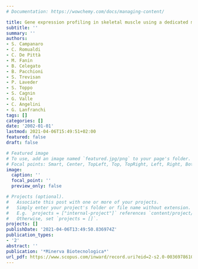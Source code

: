 ```yaml
---
# Documentation: https://wowchemy.com/docs/managing-content/

title: Gene expression profiling in skeletal muscle using a dedicated microarray
subtitle: ''
summary: ''
authors:
- S. Campanaro
- C. Romualdi
- C. De Pittà
- M. Fanin
- B. Celegato
- B. Pacchioni
- S. Trevisan
- P. Laveder
- S. Toppo
- S. Cagnin
- G. Valle
- C. Angelini
- G. Lanfranchi
tags: []
categories: []
date: '2002-01-01'
lastmod: 2021-04-06T15:49:51+02:00
featured: false
draft: false

# Featured image
# To use, add an image named `featured.jpg/png` to your page's folder.
# Focal points: Smart, Center, TopLeft, Top, TopRight, Left, Right, BottomLeft, Bottom, BottomRight.
image:
  caption: ''
  focal_point: ''
  preview_only: false

# Projects (optional).
#   Associate this post with one or more of your projects.
#   Simply enter your project's folder or file name without extension.
#   E.g. `projects = ["internal-project"]` references `content/project/deep-learning/index.md`.
#   Otherwise, set `projects = []`.
projects: []
publishDate: '2021-04-06T13:49:50.836974Z'
publication_types:
- '2'
abstract: ''
publication: '*Minerva Biotecnologica*'
url_pdf: https://www.scopus.com/inward/record.uri?eid=2-s2.0-0036978610&partnerID=40&md5=ac86decb6e616f150cb0f052bf0a6e60
---
```

